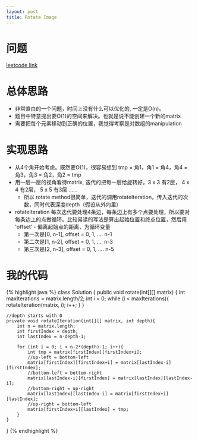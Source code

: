 ```yaml
---
layout: post
title: Rotate Image
---
```


# 问题
[leetcode link](https://leetcode.com/problems/rotate-image/description/)

# 总体思路
- 非常直白的一个问题，时间上没有什么可以优化的, 一定是O(n)。
- 题目中特意提出要O(1)的空间来解决。也就是说不能创建一个新的matrix
- 需要把每个元素移动到正确的位置，我觉得考察是对数组的manipulation

# 实现思路
- 从4个角开始考虑。既然要O(1)，很容易想到 tmp = 角1，角1 = 角4，角4 = 角3，角3 = 角2，角2 = tmp 
- 用一层一层的视角看待matrix, 迭代的把每一层给旋转好，3 x 3 有2层， 4 x 4 有2层， 5 x 5 有3层 ......  
    - 所以 rotate method很简单，迭代的调用rotateIteration，传入迭代的次数，同时代表深度depth（假设从外向里）
- rotateIteration 每次迭代要处理4条边，每条边上有多个点要处理，所以要对每条边上的点做循环。比较易读的写法是算出起始位置和终点位置，然后用 'offset’ - 偏离起始点的距离，为循环变量
    - 第一次是[0, n-1], offset = 0, 1, .... n-1
    - 第二次是[1, n-2], offset = 0, 1, .... n-3
    - 第三次是[2, n-3], offset = 0, 1, .... n-5

# 我的代码

{% highlight java %}
class Solution {
    public void rotate(int[][] matrix) {
        int maxIterations = matrix.length/2;
        int i = 0;
        while (i < maxIterations){
            rotateIteration(matrix, i);
            i++;
        }
    }
    
    //depth starts with 0
    private void rotateIteration(int[][] matrix, int depth){
        int n = matrix.length;
        int firstIndex = depth;
        int lastIndex = n-depth-1;
        
        for (int i = 0; i < n-2*(depth)-1; i++){
            int tmp = matrix[firstIndex][firstIndex+i];
            //up-left = bottom-left
            matrix[firstIndex][firstIndex+i] = matrix[lastIndex-i][firstIndex];
            //bottom-left = bottom-right
            matrix[lastIndex-i][firstIndex] = matrix[lastIndex][lastIndex-i];
            //bottom-right = up-right
            matrix[lastIndex][lastIndex-i] = matrix[firstIndex+i][lastIndex];
            //up-right = bottom-left
            matrix[firstIndex+i][lastIndex] = tmp;
        }
    }
}
{% endhighlight %}